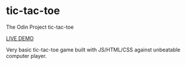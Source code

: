 # tic-tac-toe

The Odin Project tic-tac-toe

[LIVE DEMO](https://holynekk.github.io/tic-tac-toe/index.html)


Very basic tic-tac-toe game built with JS/HTML/CSS against unbeatable computer player.

